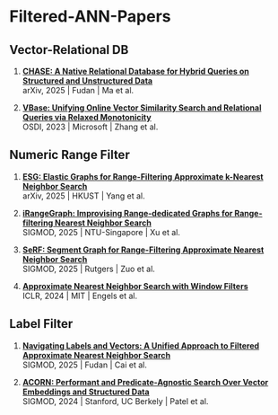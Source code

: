 # Filtered-ANN-Papers

## Vector-Relational DB
1. [**CHASE: A Native Relational Database for Hybrid Queries on Structured and Unstructured Data**](https://arxiv.org/pdf/2501.05006)  
arXiv, 2025 | Fudan | Ma et al. 
   
1. [**VBase: Unifying Online Vector Similarity Search and Relational Queries via Relaxed Monotonicity**](https://www.usenix.org/system/files/osdi23-zhang-qianxi_1.pdf)  
   OSDI, 2023 | Microsoft | Zhang et al.

## Numeric Range Filter
1. [**ESG: Elastic Graphs for Range-Filtering Approximate k-Nearest Neighbor Search**](https://arxiv.org/abs/2504.04018)  
   arXiv, 2025 | HKUST | Yang et al.

1. [**iRangeGraph: Improvising Range-dedicated Graphs for Range-filtering Nearest Neighbor Search**](https://dl.acm.org/doi/pdf/10.1145/3698814)  
    SIGMOD, 2025 | NTU-Singapore | Xu et al.
   
1. [**SeRF: Segment Graph for Range-Filtering Approximate Nearest Neighbor Search**](https://dl.acm.org/doi/pdf/10.1145/3639324)    
    SIGMOD, 2025 | Rutgers | Zuo et al.

1. [**Approximate Nearest Neighbor Search with Window Filters**](https://arxiv.org/pdf/2402.00943)  
   ICLR, 2024 | MIT | Engels et al.


## Label Filter
1.  [**Navigating Labels and Vectors: A Unified Approach to Filtered Approximate Nearest Neighbor Search**](https://dl.acm.org/doi/abs/10.1145/3698822)    
    SIGMOD, 2025 | Fudan | Cai et al.
    
1.  [**ACORN: Performant and Predicate-Agnostic Search Over Vector Embeddings and Structured Data**](https://arxiv.org/pdf/2403.04871)  
   SIGMOD, 2024 | Stanford, UC Berkely | Patel et al.

